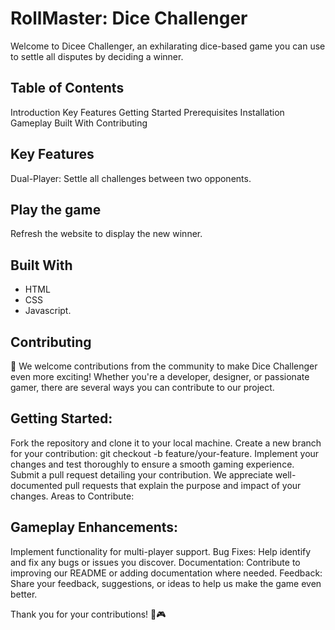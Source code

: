 # RollMaster: Dice Challenger

Welcome to Dicee Challenger, an exhilarating dice-based game you can use to settle all disputes by deciding a winner.

## Table of Contents
Introduction
Key Features
Getting Started
Prerequisites
Installation
Gameplay
Built With
Contributing

## Key Features
Dual-Player: Settle all challenges between two opponents.

## Play the game
Refresh the website to display the new winner.

## Built With
<ul>
    <li>HTML</li>
    <li>CSS </li>
    <li>Javascript.</li>
</ul>

## Contributing
🚀 We welcome contributions from the community to make Dice Challenger even more exciting! Whether you're a developer, designer, or passionate gamer, there are several ways you can contribute to our project.

## Getting Started:

Fork the repository and clone it to your local machine.
Create a new branch for your contribution: git checkout -b feature/your-feature.
Implement your changes and test thoroughly to ensure a smooth gaming experience.
Submit a pull request detailing your contribution. We appreciate well-documented pull requests that explain the purpose and impact of your changes.
Areas to Contribute:

## Gameplay Enhancements: 
Implement functionality for multi-player support.
Bug Fixes: Help identify and fix any bugs or issues you discover.
Documentation: Contribute to improving our README or adding documentation where needed.
Feedback: Share your feedback, suggestions, or ideas to help us make the game even better.

Thank you for your contributions! 🎲🎮
